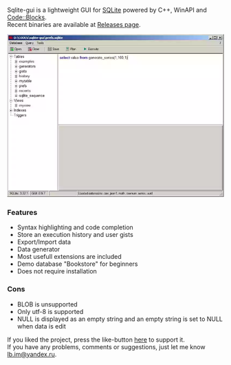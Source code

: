 Sqlite-gui is a lightweight GUI for [SQLite](https://www.sqlite.org/index.html) powered by C++, WinAPI and [Code::Blocks](http://www.codeblocks.org/).  
Recent binaries are available at [Releases page](https://github.com/little-brother/sqlite-gui/releases).


![View](resources/image.webp)


### Features
* Syntax highlighting and code completion
* Store an execution history and user gists
* Export/Import data
* Data generator
* Most usefull extensions are included
* Demo database "Bookstore" for beginners
* Does not require installation

### Cons
* BLOB is unsupported
* Only utf-8 is supported
* NULL is displayed as an empty string and an empty string is set to NULL when data is edit

If you liked the project, press the like-button [here](https://alternativeto.net/software/sqlite-gui/) to support it.<br>
If you have any problems, comments or suggestions, just let me know <a href="mailto:lb.im@yandex.ru?subject=sqlite-gui">lb.im@yandex.ru</a>.
